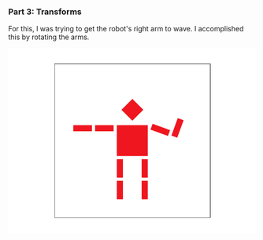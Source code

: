 ### Part 3: Transforms

For this, I was trying to get the robot's right arm to wave. I accomplished this by rotating the arms. 

![waving_robot](../assets/proj1_img/task3_img/screenshot_2-16_15-50-48.png)
